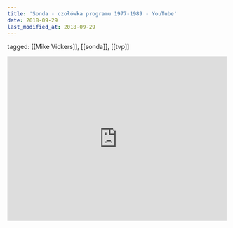 ```yaml
---
title: 'Sonda - czołówka programu 1977-1989 - YouTube'
date: 2018-09-29
last_modified_at: 2018-09-29
---
```

tagged: [[Mike Vickers]], [[sonda]], [[tvp]]
<iframe allow="accelerometer; autoplay; clipboard-write; encrypted-media; gyroscope; picture-in-picture" allowfullscreen="" frameborder="0" height="375" id="youtube_iframe" src="https://www.youtube.com/embed/pHT8u52bSVE?feature=oembed&amp;enablejsapi=1&amp;origin=https://safe.txmblr.com&amp;wmode=opaque" width="500"></iframe>